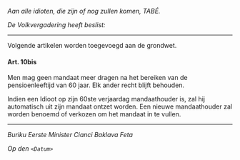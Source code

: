 _Aan alle idioten, die zijn of nog zullen komen, TABÉ._

_De Volkvergadering heeft beslist:_

--------------------------
Volgende artikelen worden toegevoegd aan de grondwet.

#### Art. 10bis
Men mag geen mandaat meer dragen na het bereiken van de pensioenleeftijd van 60 jaar. Elk ander recht blijft behouden.

Indien een Idioot op zijn 60ste verjaardag mandaathouder is, zal hij automatisch uit zijn mandaat ontzet worden. Een nieuwe mandaathouder zal worden benoemd of verkozen om het mandaat in te vullen.

--------------------------

_Buriku Eerste Minister Cianci Baklava Feta_

_Op den ``<Datum>``_